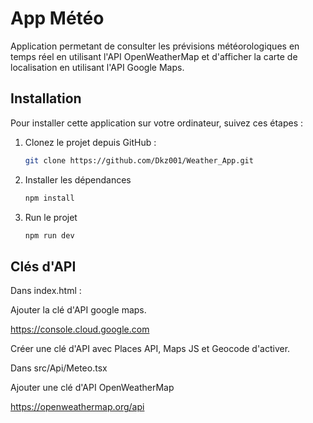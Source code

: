 # App  Météo

Application permetant de consulter les prévisions météorologiques en temps réel en utilisant l'API OpenWeatherMap et d'afficher la carte de localisation en utilisant l'API Google Maps.

## Installation

Pour installer cette application sur votre ordinateur, suivez ces étapes :

1. Clonez le projet depuis GitHub :

   ```bash
   git clone https://github.com/Dkz001/Weather_App.git

2. Installer les dépendances

   ```bash
   npm install

3. Run le projet

   ```bash
   npm run dev
   
## Clés d'API

Dans index.html : 

Ajouter la clé d'API google maps.

https://console.cloud.google.com

Créer une clé d'API avec Places API, Maps JS et Geocode d'activer.


Dans src/Api/Meteo.tsx

Ajouter une clé d'API OpenWeatherMap

https://openweathermap.org/api



